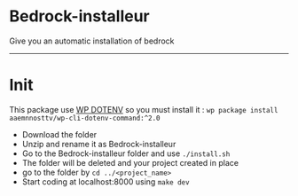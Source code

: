 # Bedrock-installeur
Give you an automatic installation of bedrock

--------------------------------
# Init

  This package use <a href="https://github.com/aaemnnosttv/wp-cli-dotenv-command">WP DOTENV</a> so you must install it :
  `wp package install aaemnnosttv/wp-cli-dotenv-command:^2.0`

 - Download the folder
 - Unzip and rename it as Bedrock-installeur
 - Go to the Bedrock-installeur folder and use `./install.sh`
 - The folder will be deleted and your project created in place
 - go to the folder by `cd ../<project_name>`
 - Start coding at localhost:8000 using `make dev`
